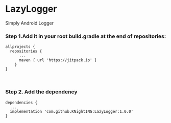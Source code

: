# LazyLogger
Simply Android Logger

### Step 1.Add it in your root build.gradle at the end of repositories:
<pre><code>allprojects {
  repositories {
      ...
      maven { url 'https://jitpack.io' }
    }
}
</code></pre>
</br>

### Step 2. Add the dependency
<pre><code>dependencies {
  ...
  implementation 'com.github.KNightING:LazyLogger:1.0.0'
}
</code></pre>
